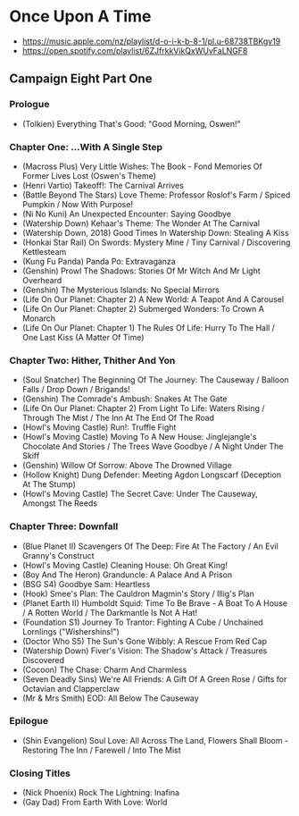 # Once Upon A Time

* https://music.apple.com/nz/playlist/d-o-i-k-b-8-1/pl.u-68738TBKgv19
* https://open.spotify.com/playlist/6ZJfrkkVikQxWUvFaLNGF8

## Campaign Eight Part One
### Prologue

* (Tolkien) Everything That's Good: "Good Morning, Oswen!"

### Chapter One: ...With A Single Step

* (Macross Plus) Very Little Wishes: The Book - Fond Memories Of Former Lives Lost (Oswen's Theme)
* (Henri Vartio) Takeoff!: The Carnival Arrives
* (Battle Beyond The Stars) Love Theme: Professor Roslof's Farm / Spiced Pumpkin / Now With Purpose!
* (Ni No Kuni) An Unexpected Encounter: Saying Goodbye
* (Watership Down) Kehaar's Theme: The Wonder At The Carnival
* (Watership Down, 2018) Good Times In Watership Down: Stealing A Kiss
* (Honkai Star Rail) On Swords: Mystery Mine / Tiny Carnival / Discovering Kettlesteam
* (Kung Fu Panda) Panda Po: Extravaganza
* (Genshin) Prowl The Shadows: Stories Of Mr Witch And Mr Light Overheard
* (Genshin) The Mysterious Islands: No Special Mirrors
* (Life On Our Planet: Chapter 2) A New World: A Teapot And A Carousel
* (Life On Our Planet: Chapter 2) Submerged Wonders: To Crown A Monarch
* (Life On Our Planet: Chapter 1) The Rules Of Life: Hurry To The Hall / One Last Kiss (A Matter Of Time)

### Chapter Two: Hither, Thither And Yon

* (Soul Snatcher) The Beginning Of The Journey: The Causeway / Balloon Falls / Drop Down / Brigands!
* (Genshin) The Comrade's Ambush: Snakes At The Gate
* (Life On Our Planet: Chapter 2) From Light To Life: Waters Rising / Through The Mist / The Inn At The End Of The Road
* (Howl's Moving Castle) Run!: Truffle Fight
* (Howl's Moving Castle) Moving To A New House: Jinglejangle's Chocolate And Stories / The Trees Wave Goodbye / A Night Under The Skiff
* (Genshin) Willow Of Sorrow: Above The Drowned Village
* (Hollow Knight) Dung Defender: Meeting Agdon Longscarf (Deception At The Stump)
* (Howl's Moving Castle) The Secret Cave: Under The Causeway, Amongst The Reeds

### Chapter Three: Downfall

* (Blue Planet II) Scavengers Of The Deep: Fire At The Factory / An Evil Granny's Construct
* (Howl's Moving Castle) Cleaning House: Oh Great King!
* (Boy And The Heron) Granduncle: A Palace And A Prison
* (BSG S4) Goodbye Sam: Heartless
* (Hook) Smee's Plan: The Cauldron Magmin's Story / Illig's Plan
* (Planet Earth II) Humboldt Squid: Time To Be Brave - A Boat To A House / A Rotten World / The Darkmantle Is Not A Hat!
* (Foundation S1) Journey To Trantor: Fighting A Cube / Unchained Lornlings ("Wishershins!")
* (Doctor Who S5) The Sun's Gone Wibbly: A Rescue From Red Cap
* (Watership Down) Fiver's Vision: The Shadow's Attack / Treasures Discovered
* (Cocoon) The Chase: Charm And Charmless
* (Seven Deadly Sins) We're All Friends: A Gift Of A Green Rose / Gifts for Octavian and Clapperclaw
* (Mr & Mrs Smith) EOD: All Below The Causeway

### Epilogue

* (Shin Evangelion) Soul Love: All Across The Land, Flowers Shall Bloom - Restoring The Inn / Farewell / Into The Mist

### Closing Titles

* (Nick Phoenix) Rock The Lightning: Inafina
* (Gay Dad) From Earth With Love: World
